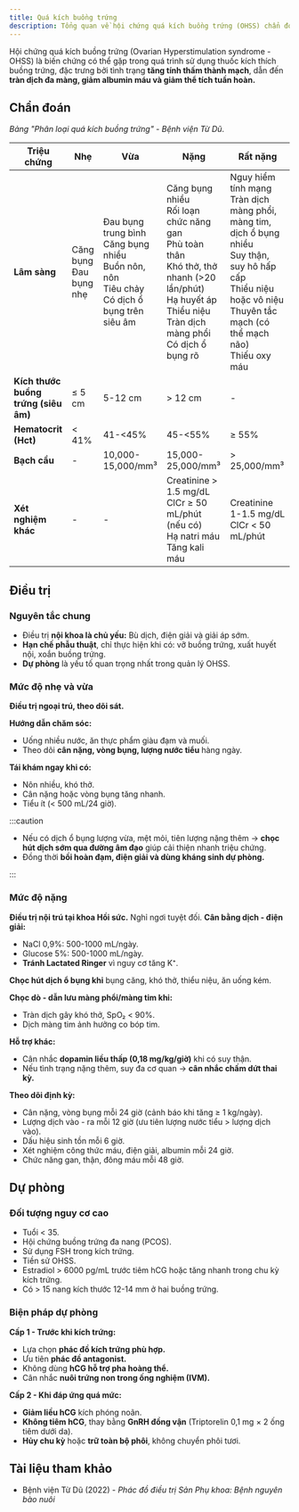 ```yaml
---
title: Quá kích buồng trứng
description: Tổng quan về hội chứng quá kích buồng trứng (OHSS) chẩn đoán, điều trị.
---
```


Hội chứng quá kích buồng trứng (Ovarian Hyperstimulation syndrome - OHSS) là biến chứng có thể gặp trong quá trình sử dụng thuốc kích thích buồng trứng, đặc trưng bởi tình trạng **tăng tính thấm thành mạch**, dẫn đến **tràn dịch đa màng, giảm albumin máu và giảm thể tích tuần hoàn.**

## Chẩn đoán

_Bảng "Phân loại quá kích buồng trứng" - Bệnh viện Từ Dũ_.

| Triệu chứng                          | Nhẹ                       | Vừa                                                                                                 | Nặng                                                                                                                                                                     | Rất nặng                                                                                                                                                                             |
| ------------------------------------ | ------------------------- | --------------------------------------------------------------------------------------------------- | ------------------------------------------------------------------------------------------------------------------------------------------------------------------------ | ------------------------------------------------------------------------------------------------------------------------------------------------------------------------------------ |
| **Lâm sàng**                         | Căng bụng<br>Đau bụng nhẹ | Đau bụng trung bình<br>Căng bụng nhiều<br>Buồn nôn, nôn<br>Tiêu chảy<br>Có dịch ổ bụng trên siêu âm | Căng bụng nhiều<br>Rối loạn chức năng gan<br>Phù toàn thân<br>Khó thở, thở nhanh (>20 lần/phút)<br>Hạ huyết áp<br>Thiểu niệu<br>Tràn dịch màng phổi<br>Có dịch ổ bụng rõ | Nguy hiểm tính mạng<br>Tràn dịch màng phổi, màng tim, dịch ổ bụng nhiều<br>Suy thận, suy hô hấp cấp<br>Thiểu niệu hoặc vô niệu<br>Thuyên tắc mạch (có thể mạch não)<br>Thiếu oxy máu |
| **Kích thước buồng trứng (siêu âm)** | ≤ 5 cm                    | 5-12 cm                                                                                             | > 12 cm                                                                                                                                                                  | -                                                                                                                                                                                    |
| **Hematocrit (Hct)**                 | < 41%                     | 41-<45%                                                                                             | 45-<55%                                                                                                                                                                  | ≥ 55%                                                                                                                                                                                |
| **Bạch cầu**                         | -                         | 10,000-15,000/mm³                                                                                   | 15,000-25,000/mm³                                                                                                                                                        | > 25,000/mm³                                                                                                                                                                         |
| **Xét nghiệm khác**                  | -                         | -                                                                                                   | Creatinine > 1.5 mg/dL<br>ClCr ≥ 50 mL/phút (nếu có)<br>Hạ natri máu<br>Tăng kali máu                                                                                    | Creatinine 1-1.5 mg/dL<br>ClCr < 50 mL/phút                                                                                                                                          |

## Điều trị

### Nguyên tắc chung

- Điều trị **nội khoa là chủ yếu:** Bù dịch, điện giải và giải áp sớm.
- **Hạn chế phẫu thuật**, chỉ thực hiện khi có: vỡ buồng trứng, xuất huyết nội, xoắn buồng trứng.
- **Dự phòng** là yếu tố quan trọng nhất trong quản lý OHSS.

### Mức độ nhẹ và vừa

**Điều trị ngoại trú, theo dõi sát.**

**Hướng dẫn chăm sóc:**

- Uống nhiều nước, ăn thực phẩm giàu đạm và muối.
- Theo dõi **cân nặng, vòng bụng, lượng nước tiểu** hàng ngày.

**Tái khám ngay khi có:**

- Nôn nhiều, khó thở.
- Cân nặng hoặc vòng bụng tăng nhanh.
- Tiểu ít (< 500 mL/24 giờ).

:::caution

- Nếu có dịch ổ bụng lượng vừa, mệt mỏi, tiên lượng nặng thêm → **chọc hút dịch sớm qua đường âm đạo** giúp cải thiện nhanh triệu chứng.
- Đồng thời **bồi hoàn đạm, điện giải và dùng kháng sinh dự phòng.**

:::

### Mức độ nặng

**Điều trị nội trú tại khoa Hồi sức.** Nghỉ ngơi tuyệt đối.
**Cân bằng dịch - điện giải:**

- NaCl 0,9%: 500-1000 mL/ngày.
- Glucose 5%: 500-1000 mL/ngày.
- **Tránh Lactated Ringer** vì nguy cơ tăng K⁺.

**Chọc hút dịch ổ bụng khi** bụng căng, khó thở, thiểu niệu, ăn uống kém.

**Chọc dò - dẫn lưu màng phổi/màng tim khi:**

- Tràn dịch gây khó thở, SpO₂ < 90%.
- Dịch màng tim ảnh hưởng co bóp tim.

**Hỗ trợ khác:**

- Cân nhắc **dopamin liều thấp (0,18 mg/kg/giờ)** khi có suy thận.
- Nếu tình trạng nặng thêm, suy đa cơ quan → **cân nhắc chấm dứt thai kỳ.**

**Theo dõi định kỳ:**

- Cân nặng, vòng bụng mỗi 24 giờ (cảnh báo khi tăng ≥ 1 kg/ngày).
- Lượng dịch vào - ra mỗi 12 giờ (ưu tiên lượng nước tiểu > lượng dịch vào).
- Dấu hiệu sinh tồn mỗi 6 giờ.
- Xét nghiệm công thức máu, điện giải, albumin mỗi 24 giờ.
- Chức năng gan, thận, đông máu mỗi 48 giờ.

## Dự phòng

### Đối tượng nguy cơ cao

- Tuổi < 35.
- Hội chứng buồng trứng đa nang (PCOS).
- Sử dụng FSH trong kích trứng.
- Tiền sử OHSS.
- Estradiol > 6000 pg/mL trước tiêm hCG hoặc tăng nhanh trong chu kỳ kích trứng.
- Có > 15 nang kích thước 12-14 mm ở hai buồng trứng.

### Biện pháp dự phòng

**Cấp 1 - Trước khi kích trứng:**

- Lựa chọn **phác đồ kích trứng phù hợp.**
- Ưu tiên **phác đồ antagonist.**
- Không dùng **hCG hỗ trợ pha hoàng thể.**
- Cân nhắc **nuôi trứng non trong ống nghiệm (IVM).**

**Cấp 2 - Khi đáp ứng quá mức:**

- **Giảm liều hCG** kích phóng noãn.
- **Không tiêm hCG**, thay bằng **GnRH đồng vận** (Triptorelin 0,1 mg × 2 ống tiêm dưới da).
- **Hủy chu kỳ** hoặc **trữ toàn bộ phôi**, không chuyển phôi tươi.

## Tài liệu tham khảo

- Bệnh viện Từ Dũ (2022) - _Phác đồ điều trị Sản Phụ khoa: Bệnh nguyên bào nuôi_
